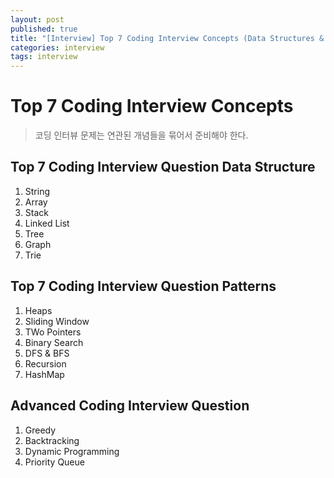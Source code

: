 ```yaml
---
layout: post
published: true
title: "[Interview] Top 7 Coding Interview Concepts (Data Structures & Algorithms)"
categories: interview
tags: interview 
---
```


# Top 7 Coding Interview Concepts
> 코딩 인터뷰 문제는 연관된 개념들을 묶어서 준비해야 한다.

## Top 7 Coding Interview Question Data Structure

1. String
2. Array
3. Stack
4. Linked List
5. Tree
6. Graph
7. Trie

## Top 7 Coding Interview Question Patterns

1. Heaps
2. Sliding Window
3. TWo Pointers
4. Binary Search
5. DFS & BFS
6. Recursion
7. HashMap

## Advanced Coding Interview Question
1. Greedy
2. Backtracking
3. Dynamic Programming
4. Priority Queue